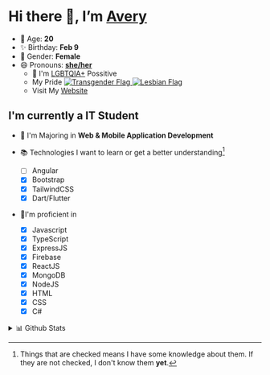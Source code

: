# Hi there 👋, I’m [Avery][website]

- 🌸 Age: **20**
- ✨ Birthday: **Feb 9**
- 🎨 Gender: **Female**
- 😄 Pronouns: **[she/her][pronounspage]**
  - 🌈 I'm [LGBTQIA+][lgbt-foundation] Possitive
  - <div class="Flags">
      <span>My Pride</span>
      <a href="https://en.pronouns.page/dictionary/terminology#transgender">
        <img src="https://pronouns.page/flags/Transgender.png" alt="Transgender Flag" height="15px"/>
      </a>
      <a href="https://en.pronouns.page/dictionary/terminology#lesbian">
      <img src="https://pronouns.page/flags/Lesbian.png" alt="Lesbian Flag" height="15px"/>
      </a>
    </div>
  - Visit My [Website][website]

## I'm currently a IT Student

- 📌 I'm Majoring in **Web & Mobile Application Development**
- 📚 Technologies I want to learn or get a better understanding[^1]

  - [ ] Angular
  - [x] Bootstrap
  - [x] TailwindCSS
  - [x] Dart/Flutter

- 🎉I'm proficient in

  - [x] Javascript
  - [x] TypeScript
  - [x] ExpressJS
  - [x] Firebase
  - [x] ReactJS
  - [x] MongoDB
  - [x] NodeJS
  - [x] HTML
  - [x] CSS
  - [x] C#

<details>
  <summary>
    📊 Github Stats
  </summary>

<!--START_SECTION:waka-->
![Code Time](http://img.shields.io/badge/Code%20Time-631%20hrs%2036%20mins-blue)

![Profile Views](http://img.shields.io/badge/Profile%20Views-0-blue)

**🐱 My GitHub Data** 

> 📦 130.1 kB Used in GitHub's Storage 
 > 
> 🏆 98 Contributions in the Year 2023
 > 
> 💼 Opted to Hire
 > 
> 📜 23 Public Repositories 
 > 
> 🔑 29 Private Repositories 
 > 
**I'm a Night 🦉** 

```text
🌞 Morning                131 commits         ███░░░░░░░░░░░░░░░░░░░░░░   11.36 % 
🌆 Daytime                438 commits         █████████░░░░░░░░░░░░░░░░   37.99 % 
🌃 Evening                430 commits         █████████░░░░░░░░░░░░░░░░   37.29 % 
🌙 Night                  154 commits         ███░░░░░░░░░░░░░░░░░░░░░░   13.36 % 
```
📅 **I'm Most Productive on Monday** 

```text
Monday                   258 commits         ██████░░░░░░░░░░░░░░░░░░░   22.38 % 
Tuesday                  223 commits         █████░░░░░░░░░░░░░░░░░░░░   19.34 % 
Wednesday                166 commits         ████░░░░░░░░░░░░░░░░░░░░░   14.40 % 
Thursday                 174 commits         ████░░░░░░░░░░░░░░░░░░░░░   15.09 % 
Friday                   144 commits         ███░░░░░░░░░░░░░░░░░░░░░░   12.49 % 
Saturday                 101 commits         ██░░░░░░░░░░░░░░░░░░░░░░░   08.76 % 
Sunday                   87 commits          ██░░░░░░░░░░░░░░░░░░░░░░░   07.55 % 
```


📊 **This Week I Spent My Time On** 

```text
🕑︎ Time Zone: America/Halifax

💬 Programming Languages: 
Java                     5 hrs 39 mins       ███████████████████░░░░░░   74.36 % 
HTML                     1 hr 3 mins         ███░░░░░░░░░░░░░░░░░░░░░░   13.98 % 
Kotlin                   19 mins             █░░░░░░░░░░░░░░░░░░░░░░░░   04.22 % 
XML                      15 mins             █░░░░░░░░░░░░░░░░░░░░░░░░   03.49 % 
Properties               15 mins             █░░░░░░░░░░░░░░░░░░░░░░░░   03.44 % 

🔥 Editors: 
IntelliJ                 7 hrs 16 mins       ████████████████████████░   95.76 % 
Android Studio           19 mins             █░░░░░░░░░░░░░░░░░░░░░░░░   04.24 % 

🐱‍💻 Projects: 
java-ee-restaurant-projec5 hrs 15 mins       █████████████████░░░░░░░░   69.14 % 
java-ee-test-3-Avery-Rose1 hr 55 mins        ██████░░░░░░░░░░░░░░░░░░░   25.28 % 
lab-8-navigation-Avery-Ro15 mins             █░░░░░░░░░░░░░░░░░░░░░░░░   03.34 % 
MVC_JPA                  3 mins              ░░░░░░░░░░░░░░░░░░░░░░░░░   00.84 % 
lab11-room-Avery-Rose    3 mins              ░░░░░░░░░░░░░░░░░░░░░░░░░   00.81 % 

💻 Operating System: 
Windows                  7 hrs 35 mins       █████████████████████████   100.00 % 
```

**I Mostly Code in JavaScript** 

```text
JavaScript               23 repos            ███████░░░░░░░░░░░░░░░░░░   26.44 % 
Kotlin                   13 repos            ████░░░░░░░░░░░░░░░░░░░░░   14.94 % 
Java                     13 repos            ████░░░░░░░░░░░░░░░░░░░░░   14.94 % 
HTML                     8 repos             ██░░░░░░░░░░░░░░░░░░░░░░░   09.20 % 
Swift                    1 repo              ░░░░░░░░░░░░░░░░░░░░░░░░░   01.15 % 
```



**Timeline**

![Lines of Code chart](https://raw.githubusercontent.com/Avery-Rose/Avery-Rose/main/assets/bar_graph.png)


 Last Updated on 17/04/2023 18:37:08 UTC
<!--END_SECTION:waka-->

</details>

[^1]:
    Things that are checked means I have some knowledge about them.
    If they are not checked, I don't know them **yet**.

[//]: <> (Links)

[wakatime-profile]: https://wakatime.com/@Averyyyyyyyy
[pronouns-definitions]: https://en.pronouns.page/she/her
[pronounspage]: https://pronouns.page/@cattgirlava
[lgbt-foundation]: https://lgbt.foundation/
[website]: https://avarose.dev/
[alexandres-badge-repo]: https://github.com/alexandresanlim/Badges4-README.md-Profile
